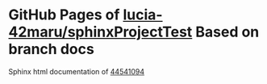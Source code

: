 GitHub Pages of [lucia-42maru/sphinxProjectTest](https://github.com/lucia-42maru/sphinxProjectTest.git)
Based on branch docs
===
Sphinx html documentation of [44541094](https://github.com/lucia-42maru/sphinxProjectTest/tree/445410943956ddcebdcf81c7c47e1415c02cd4b0)
